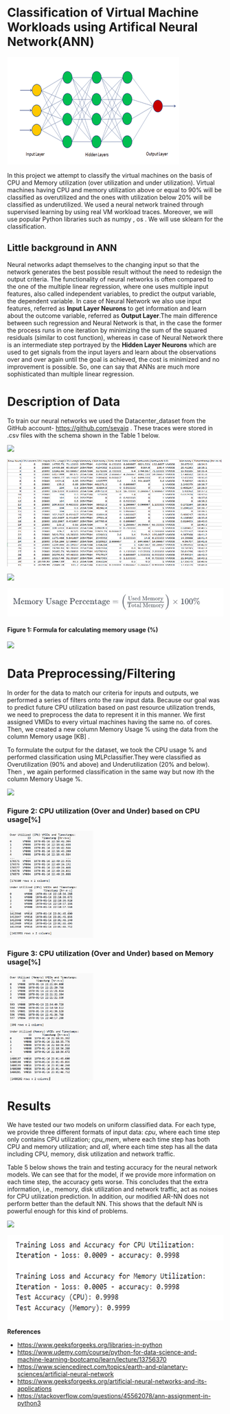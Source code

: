 # Classification of Virtual Machine Workloads using Artifical Neural Network(ANN)

<p align="left">
<img src="ANN_layers.png?raw=true"
  alt=""width="400" height="250">
</p>
In this project we attempt to classify the virtual machines on the basis of CPU and Memory utilization (over utilization and under utilization). Virtual machines having CPU and memory utilization above or equal to 90% will be classified as overutilized and the ones with utilization below 20% will be classified as underutilized. We used a neural network trained through supervised learning by using real VM workload traces.
Moreover, we will use popular Python libraries such as numpy , os . We will use sklearn for the classification.

## Little background in ANN

Neural networks adapt themselves to the changing input so that the network generates the best possible result without the need to redesign the output criteria. The functionality of neural networks is often compared to the one of the multiple linear regression, where one uses multiple input features, also called independent variables, to predict the output variable, the dependent variable. In case of Neural Network we also use input features, referred as **Input Layer Neurons** to get information and learn about the outcome variable, referred as **Output Layer**.The main difference between such regression and Neural Network is that, in the case the former the process runs in one iteration by minimizing the sum of the squared residuals (similar to cost function), whereas in case of Neural Network there is an intermediate step portrayed by the **Hidden Layer Neurons** which are used to get signals from the input layers and learn about the observations over and over again until the goal is achieved, the cost is minimized and no improvement is possible. So, one can say that ANNs are much more sophisticated than multiple linear regression.

# Description of Data

To train our neural networks we used the Datacenter_dataset from the GitHub account- https://github.com/sevaiq . These traces were stored in .csv files with the schema shown in the Table 1 below.

![](pictures/table1.png)

<p align="left">
<img src="table1.png?raw=true"
  alt=""width="500" height="250">
</p>

![](pictures/formula.jpeg)

<p align="left">
<img src="formula.jpeg?raw=true"
  alt=""width="" height="">
</p>

#### Figure 1: Formula for calculating memory usage (%)

![](pictures/figure1.png)

# Data Preprocessing/Filtering

In order for the data to match our criteria for inputs and outputs, we performed a series of filters onto the raw input data. Because our goal was to predict future CPU utilization based on past resource utilization trends, we need to preprocess the data to represent it in this manner. We first assigned VMIDs to every virtual machines having the same no. of cores. Then, we created a new column Memory Usage % using the data from the column Memory usage [KB] .

To formulate the output for the dataset, we took the CPU usage % and performed classification using MLPclassifier.They were classified as Overutilization (90% and above) and Underutilization (20% and below). Then , we again performed classification in the same way but now ith the column Memory Usage %.

![](pictures/table3and4.png)

### Figure 2: CPU utilization (Over and Under) based on CPU usage[%]

<p align="left">
<img src="CPU_Utilization_based_on_CPU_usage.png?raw=true"
  alt=""width="200" height="250">
</p>

### Figure 3: CPU utilization (Over and Under) based on Memory usage[%]

<p align="left">
<img src="CPU_Utilization_based_on_Memory_usage.png?raw=true"
  alt=""width="200" height="250">
</p>

# Results

We have tested our two models on uniform classified data. For each type, we provide three different formats of input data: _cpu_, where each time step only contains CPU utilization; _cpu_mem_, where each time step has both CPU and memory utilization; and _all_, where each time step has all the data including CPU, memory, disk utilization and network traffic.

Table 5 below shows the train and testing accuracy for the neural network models. We can see that for the model, if we provide more information on each time step, the accuracy gets worse. This concludes that the extra information, i.e., memory, disk utilization and network traffic, act as noises for CPU utilization prediction. In addition, our modified AR-NN does not perform better than the default NN. This shows that the default NN is powerful enough for this kind of problems.

![](pictures/table5.png)

<p align="left">
<img src="Test_accuracy(CPU & Memory).png?raw=true"
  alt=""width="600" height="200">
</p>

**References**

- https://www.geeksforgeeks.org/libraries-in-python
- https://www.udemy.com/course/python-for-data-science-and-machine-learning-bootcamp/learn/lecture/13756370
- https://www.sciencedirect.com/topics/earth-and-planetary-sciences/artificial-neural-network
- https://www.geeksforgeeks.org/artificial-neural-networks-and-its-applications
- https://stackoverflow.com/questions/45562078/ann-assignment-in-python3
